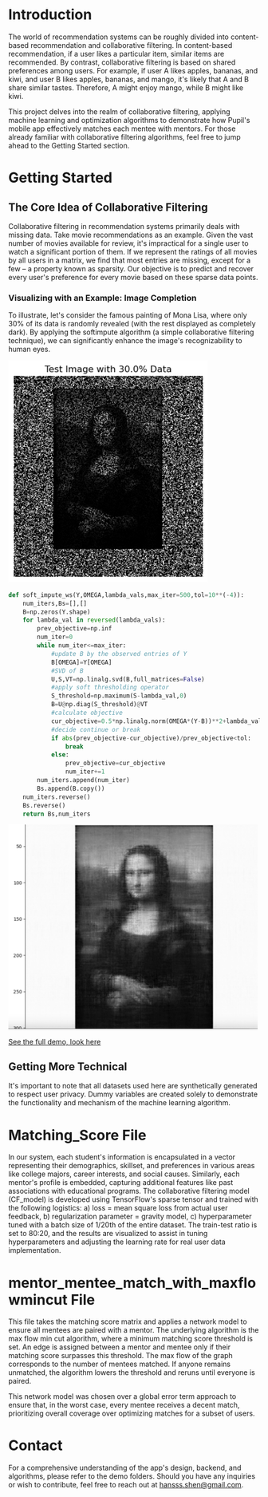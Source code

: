 # Introduction

The world of recommendation systems can be roughly divided into content-based recommendation and collaborative filtering. In content-based recommendation, if a user likes a particular item, similar items are recommended. By contrast, collaborative filtering is based on shared preferences among users. For example, if user A likes apples, bananas, and kiwi, and user B likes apples, bananas, and mango, it's likely that A and B share similar tastes. Therefore, A might enjoy mango, while B might like kiwi.

This project delves into the realm of collaborative filtering, applying machine learning and optimization algorithms to demonstrate how Pupil's mobile app effectively matches each mentee with mentors. For those already familiar with collaborative filtering algorithms, feel free to jump ahead to the Getting Started section.

# Getting Started

## The Core Idea of Collaborative Filtering

Collaborative filtering in recommendation systems primarily deals with missing data. Take movie recommendations as an example. Given the vast number of movies available for review, it's impractical for a single user to watch a significant portion of them. If we represent the ratings of all movies by all users in a matrix, we find that most entries are missing, except for a few – a property known as sparsity. Our objective is to predict and recover every user's preference for every movie based on these sparse data points.

### Visualizing with an Example: Image Completion

To illustrate, let's consider the famous painting of Mona Lisa, where only 30% of its data is randomly revealed (with the rest displayed as completely dark). By applying the softimpute algorithm (a simple collaborative filtering technique), we can significantly enhance the image's recognizability to human eyes.

<img src="https://github.com/hansssxyz/Pupil_Matching_Algorithm/blob/main/getting_started_example/mona_incomplete.png" alt="Incomplete Image" width=400>

```python
def soft_impute_ws(Y,OMEGA,lambda_vals,max_iter=500,tol=10**(-4)):
    num_iters,Bs=[],[]
    B=np.zeros(Y.shape)
    for lambda_val in reversed(lambda_vals):
        prev_objective=np.inf
        num_iter=0
        while num_iter<=max_iter:
            #update B by the observed entries of Y
            B[OMEGA]=Y[OMEGA]
            #SVD of B
            U,S,VT=np.linalg.svd(B,full_matrices=False)
            #apply soft thresholding operator
            S_threshold=np.maximum(S-lambda_val,0)
            B=U@np.diag(S_threshold)@VT
            #calculate objective 
            cur_objective=0.5*np.linalg.norm(OMEGA*(Y-B))**2+lambda_val*np.sum(S_threshold)
            #decide continue or break 
            if abs(prev_objective-cur_objective)/prev_objective<tol:
                break 
            else:
                prev_objective=cur_objective
                num_iter+=1
        num_iters.append(num_iter)
        Bs.append(B.copy())
    num_iters.reverse()
    Bs.reverse()
    return Bs,num_iters
```

<img src="https://github.com/hansssxyz/Pupil_Matching_Algorithm/blob/main/getting_started_example/mona_completed.png" alt="Completed Image" width=500>

[See the full demo, look here](https://github.com/hansssxyz/Pupil_Matching_Algorithm/blob/main/getting_started_example/MatrixCompletion_Algos_Demo.ipynb)

## Getting More Technical

It's important to note that all datasets used here are synthetically generated to respect user privacy. Dummy variables are created solely to demonstrate the functionality and mechanism of the machine learning algorithm.

# Matching_Score File

In our system, each student's information is encapsulated in a vector representing their demographics, skillset, and preferences in various areas like college majors, career interests, and social causes. Similarly, each mentor's profile is embedded, capturing additional features like past associations with educational programs. The collaborative filtering model (CF_model) is developed using TensorFlow's sparse tensor and trained with the following logistics: a) loss = mean square loss from actual user feedback, b) regularization parameter = gravity model, c) hyperparameter tuned with a batch size of 1/20th of the entire dataset. The train-test ratio is set to 80:20, and the results are visualized to assist in tuning hyperparameters and adjusting the learning rate for real user data implementation.

# mentor_mentee_match_with_maxflowmincut File

This file takes the matching score matrix and applies a network model to ensure all mentees are paired with a mentor. The underlying algorithm is the max flow min cut algorithm, where a minimum matching score threshold is set. An edge is assigned between a mentor and mentee only if their matching score surpasses this threshold. The max flow of the graph corresponds to the number of mentees matched. If anyone remains unmatched, the algorithm lowers the threshold and reruns until everyone is paired.

This network model was chosen over a global error term approach to ensure that, in the worst case, every mentee receives a decent match, prioritizing overall coverage over optimizing matches for a subset of users.

# Contact

For a comprehensive understanding of the app's design, backend, and algorithms, please refer to the demo folders. Should you have any inquiries or wish to contribute, feel free to reach out at [hansss.shen@gmail.com](mailto:hansss.shen@gmail.com).
